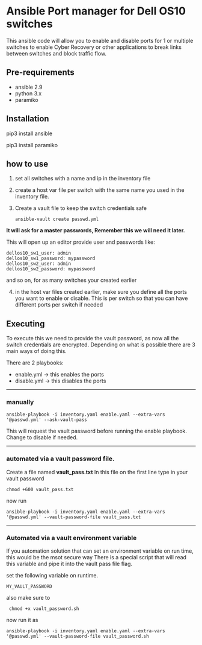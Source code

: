 # Ansible Port manager for Dell OS10 switches

This ansible code will allow you to enable and disable ports for 1 or multiple switches to enable Cyber Recovery or other applications to break links between switches and block traffic flow.

## Pre-requirements

* ansible 2.9
* python 3.x
* paramiko

## Installation

pip3 install ansible

pip3 install paramiko

## how to use

1) set all switches with a name and ip in the inventory file
2) create a host var file per switch with the same name you used in the inventory file.
3) Create a vault file to keep the switch credentials safe

   ```ansible-vault create passwd.yml```

 **It will ask for a master passwords, Remember this we will need it later.**

 This will open up an editor
 provide user and passwords like:

 ```
 dellos10_sw1_user: admin
 dellos10_sw1_password: mypassword
 dellos10_sw2_user: admin
 dellos10_sw2_password: mypassword
 ```
 and so on, for as many switches your created earlier

 4) in the host var files created earlier, make sure you define all the ports you want to enable or disable. This is per switch so that you can have different ports per switch if needed

 ## Executing

 To execute this we need to provide the vault password, as now all the switch credentials are encrypted. Depending on what is possible there are 3 main ways of doing this.

 There are 2 playbooks:
 * enable.yml -> this enables the ports
 * disable.yml -> this disables the ports

- - -
 ### manually

 ``` 
ansible-playbook -i inventory.yaml enable.yaml --extra-vars '@passwd.yml' --ask-vault-pass
 ```
 This will request the vault password before running the enable playbook. Change to disable if needed.
 
- - -

 ### automated via a vault password file.
 
 Create a file named **vault_pass.txt**
 In this file on the first line type in your vault password
 ```
chmod +600 vault_pass.txt
 ```

 now run 

 ```
ansible-playbook -i inventory.yaml enable.yaml --extra-vars '@passwd.yml' --vault-password-file vault_pass.txt
 ```

 - - - 

 ### Automated via a vault environment variable

 If you automation solution that can set an environment variable on run time, this would be the msot secure way
 There is a special script that will read this variable and pipe it into the vault pass file flag.

 set the following variable on runtime.

 ```MY_VAULT_PASSWORD```

 also make sure to

```
 chmod +x vault_password.sh
 ```

 now run it as

 ```
ansible-playbook -i inventory.yaml enable.yaml --extra-vars '@passwd.yml' --vault-password-file vault_password.sh
 ```
